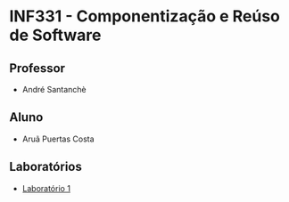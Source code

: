 INF331 - Componentização e Reúso de Software
============================================

Professor 
---------
* André Santanchè

Aluno
-----
* Aruã Puertas Costa

Laboratórios
------------
* [Laboratório 1](https://github.com/arupuertas/inf331-componentizacao-e-reuso-de-software/tree/master/lab1)
